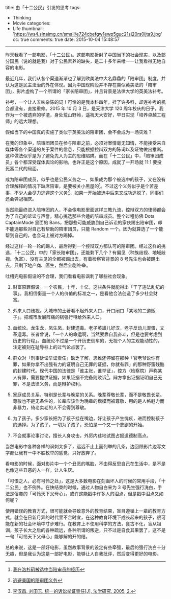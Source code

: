 title: 由「十二公民」引发的思考
tags:
  - Thinking
  - Movie
categories:
  - Life
thumbnail: 'https://ws4.sinaimg.cn/small/e724cbefgw1ewp5guc21sj20rs0ijta9.jpg'
cc: true
comments: true
date: 2015-10-04 15:48:57
---

昨天我看了一部电影，「十二公民」。这部电影折射了中国当下的社会现实，以及部分国民（说的就是我）对于公民素养的缺失，是二十多年来唯一一让我看得无地自容的电影。

最近几年，我们从各个渠道渐渐也了解到欧美法中大名鼎鼎的「陪审团」制度，并认为这是民主法治的外在体现。因为中国现阶段并不存在类似英美法的「陪审团」，影片虚构了一个所谓的「家长陪审团」，并且背景是法律大学的英美法补考。

<!-- more --><!-- indicate-the-source -->

补考，一个让人五味杂陈的词！可怜的是我本科四年，挂了许多科，却连补考的机会都没有，直接重修。2015 年 10 月 3 日，是天津大学 120 周年校庆的日子，我作为一个被遗弃的学渣，身处荒山野岭，遥祝天大安好，早日实现「培养卓越工程师」的远大理想。

假如当下的中国真的实施了类似于英美法的陪审团，会不会成为一场灾难？

在我的印象中，陪审团团员在参与陪审之前，必须对案情毫无知情，不能接受来自媒体等各个渠道的关于案件的信息，只能根据控辩双方的陈词以及证物做出推断。这种做法似乎是为了避免先入为主的思维陷阱。而在「十二公民」中，「陪审团成员」各个都深受媒体舆论的影响，也许正是这个原因，成就了一开场就 11:1 要投死富二代的局面。

成为陪审团成员，似乎也是公民义务之一，如果成为那个被选中的孩子，又在没有合理解释的情况下缺席陪审，是要被关小黑屋的[^1]。不过这个义务似乎是个苦差事，不少人会尽力逃避这个义务[^2]，如果一开始被选中后来又成功逃脱了，同事们还会弹冠相庆。

[^1]: [我在洛杉矶被选中当陪审员的经历][2]
[^2]: [逃避美国的陪审团义务][1]

当然能最终进入陪审团的人，不会像电影里面这样三教九流，控辩双方的律师都会为了自己的诉讼与声誉，精心挑选那些合适的陪审成员。整个过程仿佛 Dota CaptainMode 里面的 Bans，把那些可能威胁到自己诉讼的家伙踢出陪审团，却不能选那些对自己有帮助的陪审团员，只能 Random 一个。因为就算选了一个能帮到自己的，也会马上被对方踢掉。

经过这样一轮一轮的踢人，最后得到一个控辩双方都认可的陪审团。经过这样的挑选，「十二公民」中的「家长陪审团」，还能剩下几个？有偏见（种族歧视、地域歧视、仇富）、没有主见的全都被踢出去，有着检察官背景的 8 号先生也会被踢出去，只剩下地产商、医生，然后全剧终😂。

吐槽完电影假设的不合理，我们看看电影讽刺了哪些社会现象。

1. 财富原罪假设。一个农民，十年，十亿，这些条件就能得出「干了违法乱纪的事」。我相信衡量一个人的价值的标准之一，是看他合法创造了多少社会财富。

2. 外来人口歧视。大城市的土著看不起外来人口，开口闭口「某地的二道贩子」。把城市发展阵痛的锅强行甩给外来人口。

3. 血统论。龙生龙，凤生凤，封建遗毒。老子英雄儿好汉，老子反动儿混蛋，文革遗毒。长者曾说，「一个人的命运啊，当然要靠自我奋斗，但是也要考虑到历史的行程」。血统论不过是一个开历史倒车的，无视个人的主观能动性的，注定被刻在耻辱柱上的过气论点罢了。

4. 群众对「刑事诉讼举证责任」缺乏了解，思维还停留在那种「官老爷说你有罪，如果你拿不出强有力的证明自己无罪的证据，你就有罪」的那种野蛮残酷的封建时代。现代中国的法律是「谁主张，谁举证」，控方（检察院）声称某人有罪，需要提供证据，如果证据不完备则败诉[^3]。辩方拿出证据证明自己无罪，不是法律义务，而是辩护权利。

[^3]: [李汉昌, 刘田玉. 统一的诉讼举证责任[J]. 法学研究, 2005, 2.][3]

5. 家庭成员关系，特别是长辈与晚辈的关系。晚辈尊敬长辈，而不是敬畏长辈。尊敬也不是无条件的，长辈应该作为晚辈的楷模而被尊敬，用的是人格魅力而非暴力，倚老卖老的人不会得到尊敬。

6. 为了孩子。多少家长把为了孩子挂在嘴边，好让孩子产生愧疚，进而控制孩子的选择。为了孩子，一切为了孩子，恐怕是一个又一个悲剧的开始。

7. 不会就事论事讨论，擅长人身攻击，外厉内荏地试图占据道德制高点。

当然电影中各种各样的讽刺太多了，远远不止上面列举的几条，边回顾影片边写文字都让我有一中不胜枚举的感觉，只好放弃了。

看电影的时候，面对影片中一个个丑恶的嘴脸，不由得反思自己在生活中，是不是也像这些丑恶的人一样，让人生厌。

「可恨之人，必有可怜之处」，这是大多数电影在刻画坏人的时候的常用手段，「十二公民」也不例外。在快结束的时候，通过人物自白来为 3 号先生强行洗白，手法是俗套的「可怜天下父母心」。或许这能戳中许多人的泪点，但是戳中泪点又如何呢？

使用错误的教育方式，很可能就会导致意外的教育结果，盲目遵循上一辈的教育方式，就会在日新月异的时代里不合时宜，在这种教育环境下成长起来的孩子，很可能在新的社会环境中寸步难行。在教育上不使用科学的方法，食古不化，盲从祖训，孩子长大之后的各种疏远，各种所谓的叛逆，只不过是自食其果罢了，这不是一句「可怜天下父母心」能够解的开的结。

总的来说，这是一部好电影，虽然故事背景的设定有些牵强，最后的强行洗白十分无趣，但是我认为这是一部好电影，能够让人自我批评，然后变得更好的电影。

[1]: http://zh.wikihow.com/逃避美国的陪审团义务
[2]: http://www.sinotimes.com/480/up_art/p21.htm
[3]: http://jpkc.znufe.edu.cn/2006/fxy/msssfx/images/%CD%B3%D2%BB%B5%C4%CB%DF%CB%CF%BE%D9%D6%A4%D4%F0%C8%CE.pdf



